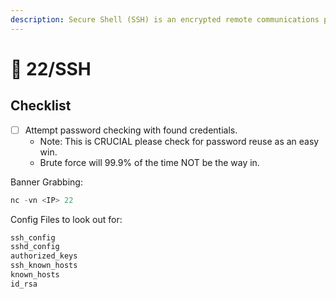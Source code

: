```yaml
---
description: Secure Shell (SSH) is an encrypted remote communications protocol.
---
```


# 🔐 22/SSH

## Checklist

* [ ] Attempt password checking with found credentials.
  * Note: This is CRUCIAL please check for password reuse as an easy win.
  * Brute force will 99.9% of the time NOT be the way in.

Banner Grabbing:

```python
nc -vn <IP> 22
```

Config Files to look out for:

```python
ssh_config
sshd_config
authorized_keys
ssh_known_hosts
known_hosts
id_rsa
```
